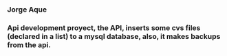 ### Jorge Aque

### Api development proyect, the API, inserts some cvs files (declared in a list) to a mysql database, also, it makes backups from the api.
